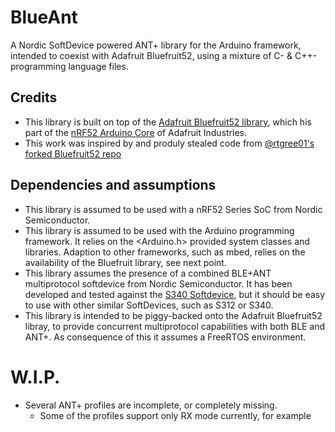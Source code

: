 # BlueAnt
A Nordic SoftDevice powered ANT+ library for the Arduino framework, intended to coexist with Adafruit Bluefruit52, using a mixture of C- & C++-programming language files. 

## Credits
- This library is built on top of the [Adafruit Bluefruit52 library](https://github.com/adafruit/Adafruit_nRF52_Arduino/tree/master/libraries/Bluefruit52Lib), which his part of the [nRF52 Arduino Core](https://github.com/adafruit/Adafruit_nRF52_Arduino) of Adafruit Industries.
- This work was inspired by and produly stealed code from [@rtgree01's forked Bluefruit52 repo](https://github.com/rtgree01/Adafruit_nRF52_Arduino/tree/add_ant/libraries/Bluefruit52Lib/src)

## Dependencies and assumptions
- This library is assumed to be used with a nRF52 Series SoC from Nordic Semiconductor.
- This library is assumed to be used with the Arduino programming framework. It relies on the <Arduino.h> provided system classes and libraries. Adaption to other frameworks, such as mbed, relies on the availability of the Bluefruit library, see next point.
- This library assumes the presence of a combined BLE+ANT multiprotocol softdevice from Nordic Semiconductor. It has been developed and tested against the [S340 Softdevice](https://www.nordicsemi.com/Software-and-tools/Software/S340-ANT), but it should be easy to use with other similar SoftDevices, such as S312 or S340. 
- This library is intended to be piggy-backed onto the Adafruit Bluefruit52 libray, to provide concurrent multiprotocol capabilities with both BLE and ANT+. As consequence of this it assumes a FreeRTOS environment.

# W.I.P.
- Several ANT+ profiles are incomplete, or completely missing.
  - Some of the profiles support only RX mode currently, for example
